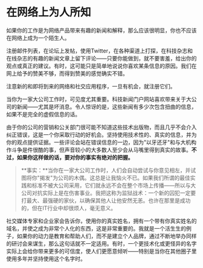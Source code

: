 # 在网络上为人所知

如果你的工作是为网络产品带来有趣的新闻和解释，那么应该很明显，你也不应该在网络上成为一个陌生人。

注册邮件列表，在论坛上发帖，使用Twitter，在各种渠道上打探，在科技杂志和在线杂志的有趣的新闻文章上留下评论——只要你能做到，就不要害羞，给出你的观点或真正的建议。有时，这可能只是简单地说说你喜欢某条信息的原因。我们在网上给予的赞美不够，而得到赞美的感觉确实不错。

注意新的和即将到来的网络和社交应用程序，一旦有机会，就注册它们。

当你为一家大公司工作时，可见度尤其重要。科技新闻门户网站喜欢带来关于大公司的新闻——尤其是坏消息。令人惊讶的是，这些新闻有多少次包含扭曲的信息，如果不是完全的虚假信息的话。

由于你的公司的营销和公关部门很可能不知道这些技术出版物，而且几乎不会介入纠正错误，这是一个你采取行动的好机会。坚持使用技术性的、真实的信息，并为你的观点提供证据。一些评论会站在错误信息的一边，因为"以牙还牙"和与大机构作斗争是件很酷的事，但声音较小的大多数人至少会从马嘴里得到真实的故事。**不过，如果你这样做的话，要对你的事实有绝对的把握。**

> **事实：**当你在一家大公司工作时，人们会自动尝试与你意见相左，并试图将你"揭发"为公司的木偶。这总是让我恼火不已。如果我们所谓的最佳实践和标准不被大公司采用，它们就永远不会在整个市场上传播——所以与大公司对抗实际上是在伤害事业。我把这称为监狱战术：一个新的囚犯一定要打最大、最强硬的家伙，以确保其他人让他安然无恙。也许在那里是成功的，但在IT行业中却很烦人，毫无意义。

社交媒体专家和企业家会告诉你，使用你的真实姓名，拥有一个带有你真实姓名的域名，并使之成为非常个人化的东西，这是非常重要的。我就是一个活生生的例子，如果你的动力是教育和帮助人们，而不是建立个人品牌，通过不断地举办同样的研讨会来谋生，那么这句话就不一定适用。有时，一个更技术化或更怪异的名字实际上会给你带来更多的可信度，使人们更愿意倾听——特别是当你在其他圈子里使用多年并坚持使用这个名字时。
